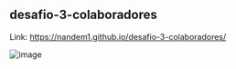 ## desafio-3-colaboradores

Link: https://nandem1.github.io/desafio-3-colaboradores/

![image](https://user-images.githubusercontent.com/103139553/215945047-8c843ab3-adc4-46f7-acf4-4c51efd169d5.png)

